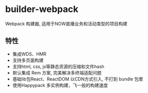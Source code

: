 # builder-webpack

Webpack 构建器, 适用于NOW直播业务和活动类型的项目构建

## 特性
- 集成WDS、HMR
- 支持多页面构建
- 支持html, css, js等静态资源的压缩和文件hash
- 默认集成 Rem 方案, 完美解决多终端适配问题
- 基础lib包React、ReactDOM 以CDN方式引入, 不打到 bundle 包里
- 使用Happypack 多实例构建，飞一般的构建速度
